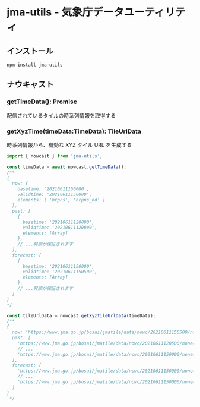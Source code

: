 # jma-utils - 気象庁データユーティリティ

## インストール

```
npm install jma-utils
```

## ナウキャスト

### getTimeData(): Promise<TimeData>

配信されているタイルの時系列情報を取得する

### getXyzTime(timeData:TimeData): TileUrlData

時系列情報から、有効な XYZ タイル URL を生成する

```typescript
import { nowcast } from 'jma-utils';

const timeData = await nowcast.getTimeData();
/**
{
  now: {
    basetime: '20210611150000',
    validtime: '20210611150000',
    elements: [ 'hrpns', 'hrpns_nd' ]
  },
  past: [
    {
      basetime: '20210611120000',
      validtime: '20210611120000',
      elements: [Array]
    },
    // ...昇順が保証されます
  ],
  forecast: [
    {
      basetime: '20210611150000',
      validtime: '20210611150500',
      elements: [Array]
    },
    // ...昇順が保証されます
  ]
}
*/

const tileUrlData = nowcast.getXyzTileUrlData(timeData);
/**
{
  now: 'https://www.jma.go.jp/bosai/jmatile/data/nowc/20210611150500/none/20210611150500/surf/hrpns/{z}/{x}/{y}.png',
  past: [
    'https://www.jma.go.jp/bosai/jmatile/data/nowc/20210611120500/none/20210611120500/surf/hrpns/{z}/{x}/{y}.png',
    // ...
    'https://www.jma.go.jp/bosai/jmatile/data/nowc/20210611150000/none/20210611150000/surf/hrpns/{z}/{x}/{y}.png'
  ],
  forecast: [
    'https://www.jma.go.jp/bosai/jmatile/data/nowc/20210611150000/none/20210611150500/surf/hrpns/{z}/{x}/{y}.png',
    // ...
    'https://www.jma.go.jp/bosai/jmatile/data/nowc/20210611150000/none/20210611160000/surf/hrpns/{z}/{x}/{y}.png'
  ]
}
 */
```
